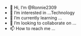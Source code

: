 - 👋 Hi, I’m @Ronnie2309
- 👀 I’m interested in ...Technology 
- 🌱 I’m currently learning ...
- 💞️ I’m looking to collaborate on ...
- 📫 How to reach me ...

<!---
Ronnie2309/Ronnie2309 is a ✨ special ✨ repository because its `README.md` (this file) appears on your GitHub profile.
You can click the Preview link to take a look at your changes.
--->

